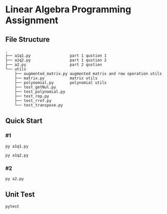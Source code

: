 # Linear Algebra Programming Assignment
## File Structure
```
.
├── a1q1.py					part 1 qustion 1
├── a1q2.py					part 1 qustion 2
├── a2.py					part 2 qustion
└── utils
    ├── augmented_matrix.py augmented matrix and row operation utils
    ├── matrix.py			matrix utils
    ├── polynomial.py		polynomial utils
    ├── test_getNul.py
    ├── test_polynomial.py
    ├── test_rop.py
    ├── test_rref.py
    └── test_transpose.py
```
## Quick Start
### #1
```
py a1q1.py
```
```
py a1q2.py
```
### #2
```
py a2.py
```

## Unit Test
```
pytest
```
